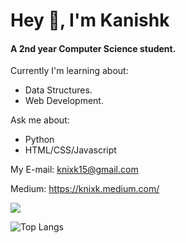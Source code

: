 <h1>Hey 👋, I'm Kanishk</h1> <h4>A 2nd year Computer Science student.</h4>


Currently I'm learning about:

* Data Structures.
* Web Development.




Ask me about:

* Python
* HTML/CSS/Javascript




My E-mail: knixk15@gmail.com 

Medium: https://knixk.medium.com/



![](https://komarev.com/ghpvc/?username=knixk&color=blueviolet)


![Top Langs](https://github-readme-stats.vercel.app/api/top-langs/?username=knixk&theme=tokyonight)
